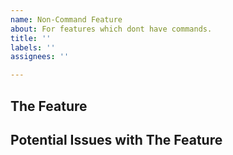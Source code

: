 ```yaml
---
name: Non-Command Feature
about: For features which dont have commands.
title: ''
labels: ''
assignees: ''

---
```


## The Feature


## Potential Issues with The Feature
